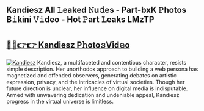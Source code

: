## Kandiesz All 𝙻eaked 𝙽u𝚍es - Part-bxK 𝙿hotos B𝚒kini 𝚅𝚒deo - Hot 𝙿art 𝙻eaks LMzTP

# <h2><a href="http://ld53j5.urlbe.top/?page=Kandiesz">🔗🔗👉👉 Kandiesz P𝚑oto𝚜Vid𝚎o</a></h2>

[![Kandiesz](https://i.imgur.com/eBuTRDB.gif)](http://ld53j5.urlbe.top/?page=Kandiesz)
Kandiesz, a multifaceted and contentious character, resists simple description. Her unorthodox approach to building a web persona has magnetized and offended observers, generating debates on artistic expression, privacy, and the intricacies of virtual societies. Though her future direction is unclear, her influence on digital media is indisputable. Armed with unwavering dedication and undeniable appeal, Kandiesz progress in the virtual universe is limitless.
